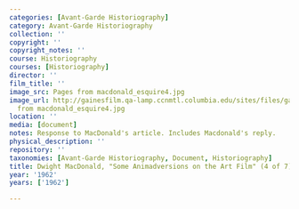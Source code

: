 ```yaml
---
categories: [Avant-Garde Historiography]
category: Avant-Garde Historiography
collection: ''
copyright: ''
copyright_notes: ''
course: Historiography
courses: [Historiography]
director: ''
film_title: ''
image_src: Pages from macdonald_esquire4.jpg
image_url: http://gainesfilm.qa-lamp.ccnmtl.columbia.edu/sites/files/gainesfilm/images/Pages
  from macdonald_esquire4.jpg
location: ''
media: [document]
notes: Response to MacDonald's article. Includes Macdonald's reply.
physical_description: ''
repository: ''
taxonomies: [Avant-Garde Historiography, Document, Historiography]
title: Dwight MacDonald, "Some Animadversions on the Art Film" (4 of 7)
year: '1962'
years: ['1962']

---
```

